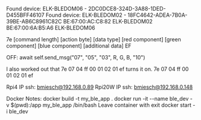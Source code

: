 Found device: ELK-BLEDOM06 - 2DC0DCE8-324D-3A88-1DED-D455BFF46107
Found device: ELK-BLEDOM02 - 18FC4642-ADEA-7B0A-39BE-AB6C8961C82C
BE:67:00:AC:C8:82 ELK-BLEDOM02
BE:67:00:6A:B5:A6 ELK-BLEDOM06



7e [command length] [action byte] [data type] [red component] [green component] [blue component] [additional data] EF

OFF: await self.send_msg("07", "05", "03", R, G, B, "10")
    

I also worked out that 7e 07 04 ff 00 01 02 01 ef turns it on.
7e 07 04 ff 00 01 02 01 ef



Rpi4 IP ssh:  bmiesch@192.168.0.89
Rpi20W IP ssh: bmiesch@192.168.0.148


Docker Notes:
docker build -t my_ble_app .
docker run -it --name ble_dev -v $(pwd):/app my_ble_app /bin/bash
Leave container with exit
docker start -i ble_dev